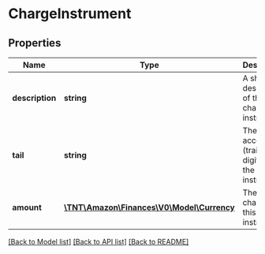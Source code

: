 # ChargeInstrument

## Properties
Name | Type | Description | Notes
------------ | ------------- | ------------- | -------------
**description** | **string** | A short description of the charge instrument. | [optional] 
**tail** | **string** | The account tail (trailing digits) of the charge instrument. | [optional] 
**amount** | [**\TNT\Amazon\Finances\V0\Model\Currency**](Currency.md) | The amount charged to this charge instrument. | [optional] 

[[Back to Model list]](../README.md#documentation-for-models) [[Back to API list]](../README.md#documentation-for-api-endpoints) [[Back to README]](../README.md)


